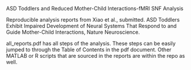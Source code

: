 
ASD Toddlers and Reduced Mother-Child Interactions-fMRI SNF Analysis

Reproducible analysis reports from Xiao et al., submitted. ASD Toddlers Exhibit Impaired Development of Neural Systems That Respond to and Guide Mother-Child Interactions, Nature Neuroscience.

all_reports.pdf has all steps of the analysis. These steps can be easily jumped to through the Table of Contents in the pdf document. Other MATLAB or R scripts that are sourced in the reports are within the repo as well.
